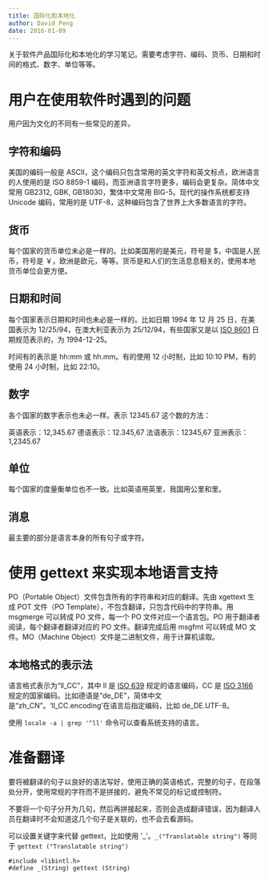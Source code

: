 ```yaml
---
title: 国际化和本地化
author: David Peng
date: 2016-01-09
---
```


关于软件产品国际化和本地化的学习笔记。需要考虑字符、编码、货币、日期和时间的格式、数字、单位等等。

# 用户在使用软件时遇到的问题

用户因为文化的不同有一些常见的差异。

## 字符和编码

美国的编码一般是 ASCII，这个编码只包含常用的英文字符和英文标点，欧洲语言的人使用的是 ISO 8859-1 编码，而亚洲语言字符更多，编码会更复杂。简体中文常用 GB2312, GBK, GB18030，繁体中文常用 BIG-5。现代的操作系统都支持 Unicode 编码，常用的是 UTF-8，这种编码包含了世界上大多数语言的字符。

## 货币

每个国家的货币单位未必是一样的。比如美国用的是美元，符号是 $，中国是人民币，符号是 ￥，欧洲是欧元，等等。货币是和人们的生活息息相关的，使用本地货币单位会更方便。

## 日期和时间

每个国家表示日期和时间也未必是一样的。比如日期 1994 年 12 月 25 日，在美国表示为 12/25/94，在澳大利亚表示为 25/12/94，有些国家又是以 [ISO 8601] 日期规范表示的，为 1994-12-25。

时间有的表示是 hh:mm 或 hh.mm。有的使用 12 小时制，比如 10:10 PM，有的使用 24 小时制，比如 22:10。

## 数字

各个国家的数字表示也未必一样。表示 12345.67 这个数的方法：

英语表示：12,345.67
德语表示：12.345,67
法语表示：12345,67
亚洲表示：1,2345.67

## 单位

每个国家的度量衡单位也不一致。比如英语用英里，我国用公里和里。

## 消息

最主要的部分是语言本身的所有句子或字符。

# 使用 gettext 来实现本地语言支持

PO（Portable Object）文件包含所有的字符串和对应的翻译。先由 xgettext 生成 POT 文件（PO Template），不包含翻译，只包含代码中的字符串。用 msgmerge 可以转成 PO 文件，每一个 PO 文件对应一个语言包。PO 用于翻译者阅读，每个翻译者翻译对应的 PO 文件。翻译完成后用 msgfmt 可以转成 MO 文件。MO（Machine Object）文件是二进制文件，用于计算机读取。

## 本地格式的表示法

语言格式表示为“ll_CC”，其中 ll 是 [ISO 639] 规定的语言编码，CC 是 [ISO 3166] 规定的国家编码。比如德语是“de_DE”，简体中文是“zh_CN”。‘ll_CC.encoding’在语言后指定编码，比如 de_DE.UTF-8。

使用 `locale -a | grep '^ll'` 命令可以查看系统支持的语言。

# 准备翻译

要将被翻译的句子以良好的语法写好，使用正确的英语格式，完整的句子，在段落处分开，使用常规的字符而不是拼接的，避免不常见的标记或控制符。

不要将一个句子分开为几句，然后再拼接起来，否则会造成翻译错误，因为翻译人员在翻译时不会知道这几个句子是关联的，也不会去看源码。

可以设置关键字来代替 gettext，比如使用 '\_'。`_("Translatable string")` 等同于 `gettext ("Translatable string")`

    #include <libintl.h>
    #define _(String) gettext (String)

[ISO 8601]: http://www.iso.org/iso/iso8601
[ISO 639]: http://www.iso.org/iso/home/standards/language_codes.htm
[ISO 3166]: http://www.iso.org/iso/country_codes.htm
